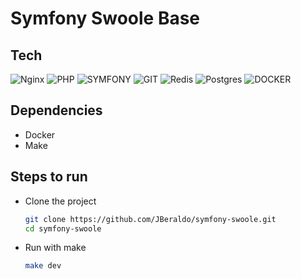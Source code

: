 # Symfony Swoole Base
## Tech
![Nginx](https://img.shields.io/badge/nginx-%23009639.svg?style=for-the-badge&logo=nginx&logoColor=white)
![PHP](https://img.shields.io/badge/PHP-777BB4?style=for-the-badge&logo=php&logoColor=white)
![SYMFONY](https://img.shields.io/badge/Symfony-000000?style=for-the-badge&logo=Symfony&logoColor=white)
![GIT](https://img.shields.io/badge/GIT-E44C30?style=for-the-badge&logo=git&logoColor=white)
![Redis](https://img.shields.io/badge/redis-%23DD0031.svg?style=for-the-badge&logo=redis&logoColor=white)
![Postgres](https://img.shields.io/badge/postgres-%23316192.svg?style=for-the-badge&logo=postgresql&logoColor=white)
![DOCKER](https://img.shields.io/badge/Docker-2CA5E0?style=for-the-badge&logo=docker&logoColor=white)

## Dependencies
- Docker
- Make
## Steps to run
 
 - Clone the project
    ```bash
    git clone https://github.com/JBeraldo/symfony-swoole.git
    cd symfony-swoole
    ```
 - Run with make
    ```bash
    make dev
    ```
